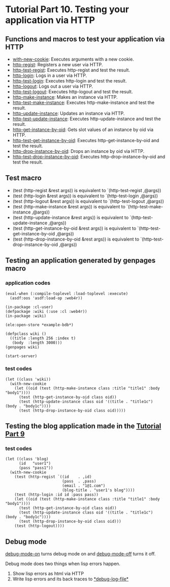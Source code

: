Tutorial Part 10. Testing your application via HTTP
====================================================

Functions and macros to test your application via HTTP
-------------------------------------------------------
- [with-new-cookie](http://web4r.org/en/api#with-new-cookie): Executes arguments with a new cookie.
- [http-regist](http://web4r.org/en/api#http-regist): Registers a new user via HTTP.
- [http-test-regist](http://web4r.org/en/api#http-test-regist): Executes http-regist and test the result.
- [http-login](http://web4r.org/en/api#http-login): Logs in a user via HTTP.
- [http-test-login](http://web4r.org/en/api#http-test-login): Executes http-login and test the result.
- [http-logout](http://web4r.org/en/api#http-logout): Logs out a user via HTTP.
- [http-test-logout](http://web4r.org/en/api#http-test-logout): Executes http-logout and test the result.
- [http-make-instance](http://web4r.org/en/api#http-make-instance): Makes an instance via HTTP.
- [http-test-make-instance](http://web4r.org/en/api#http-test-make-instance): Executes http-make-instance and test the result.
- [http-update-instance](http://web4r.org/en/api#http-update-instance): Updates an instance via HTTP.
- [http-test-update-instance](http://web4r.org/en/api#http-test-update-instance): Executes http-update-instance and test the result.
- [http-get-instance-by-oid](http://web4r.org/en/api#http-get-instance-by-oid): Gets slot values of an instance by oid via HTTP.
- [http-test-get-instance-by-oid](http://web4r.org/en/api#http-test-get-instance-by-oid): Executes http-get-instance-by-oid and test the result.
- [http-drop-instance-by-oid](http://web4r.org/en/api#http-drop-instance-by-oid): Drops an instance by oid via HTTP.
- [http-test-drop-instance-by-oid](http://web4r.org/en/api#http-test-drop-instance-by-oid): Executes http-drop-instance-by-oid and test the result.

Test macro
-----------
- (test (http-regist &rest args)) is equivalent to `(http-test-regist ,@args))
- (test (http-login &rest args))  is equivalent to `(http-test-login ,@args))
- (test (http-logout &rest args)) is equivalent to `(http-test-logout ,@args))
- (test (http-make-instance &rest args)) is equivalent to `(http-test-make-instance ,@args))
- (test (http-update-instance &rest args)) is equivalent to `(http-test-update-instance ,@args))
- (test (http-get-instance-by-oid &rest args)) is equivalent to `(http-test-get-instance-by-oid ,@args))
- (test (http-drop-instance-by-oid &rest args)) is equivalent to `(http-test-drop-instance-by-oid ,@args))

Testing an application generated by genpages macro
---------------------------------------------------

### application codes

    (eval-when (:compile-toplevel :load-toplevel :execute)
      (asdf:oos 'asdf:load-op :web4r))
    
    (in-package :cl-user)
    (defpackage :wiki (:use :cl :web4r))
    (in-package :wiki)
    
    (ele:open-store *example-bdb*)
    
    (defpclass wiki ()
      ((title :length 256 :index t)
       (body  :length 3000)))
    (genpages wiki)
    
    (start-server)

### test codes

    (let ((class 'wiki))
      (with-new-cookie
        (let ((oid (test (http-make-instance class :title "title1" :body "body1"))))
          (test (http-get-instance-by-oid class oid))
          (test (http-update-instance class oid '((title . "title1c") (body . "body1c"))))
          (test (http-drop-instance-by-oid class oid)))))

Testing the blog application made in the [Tutorial Part 9](http://web4r.org/en/tutorial9)
------------------------------------------------------------------------------------------

### test codes

    (let ((class 'blog)
          (id   "user1")
          (pass "pass1"))
      (with-new-cookie
        (test (http-regist `((id    . ,id)
                             (pass  . ,pass)
                             (email . "1@1.com")
                             (blog-title . "user1's blog"))))
        (test (http-login :id id :pass pass))
        (let ((oid (test (http-make-instance class :title "title1" :body "body1"))))
          (test (http-get-instance-by-oid class oid))
          (test (http-update-instance class oid '((title . "title1c") (body . "body1c"))))
          (test (http-drop-instance-by-oid class oid)))
        (test (http-logout))))

Debug mode
-----------
[debug-mode-on](http://web4r.org/en/api#debug-mode-on) turns debug mode on and [debug-mode-off](http://web4r.org/en/api#debug-mode-off) turns it off.  

Debug mode does two things when lisp errors happen.

1. Show lisp errors as html via HTTP
2. Write lisp errors and its back traces to [\*debug-log-file\*](http://web4r.org/en/api#*debug-log-file*)
